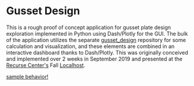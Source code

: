 # Gusset Design

This is a rough proof of concept application for gusset plate design exploration implemented in Python using Dash/Plotly for the GUI. The bulk of the application utilizes the separate [gusset_design](https://github.com/m-clare/gusset_design) repository  for some calculation and visualization, and these elements are combined in an interactive dashboard thanks to Dash/Plotly. This was originally conceived and implemented over 2 weeks in September 2019 and presented at the [Recurse Center's](www.recurse.com) Fall [Localhost](https://www.recurse.com/events/localhost-lightning-talks-september-2019).

[sample behavior!](assets/gusset_dash.gif)
